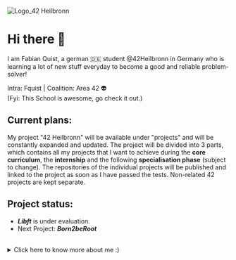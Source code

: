 ![Logo_42 Heilbronn](https://user-images.githubusercontent.com/82658678/135778265-e80ec5b8-6106-4bf4-aa9d-220770e731da.png)

# Hi there 👋

I am Fabian Quist, a german 🇩🇪 student @42Heilbronn in Germany who is learning a lot of new stuff everyday to become a good and reliable problem-solver!

Intra: Fquist |
Coalition: Area 42 :alien:
<br>(Fyi: This School is awesome, go check it out.)

## Current plans:

My project "42 Heilbronn" will be available under "projects" and will be constantly expanded and updated.
The project will be divided into 3 parts, which contains all my projects that I want to achieve during the **core curriculum**, the **internship** and the following **specialisation phase** (subject to change). The repositories of the individual projects will be published and linked to the project as soon as I have passed the tests. Non-related 42 projects are kept separate.

 ## Project status:
 
- ***Libft*** is under evaluation.
- Next Project: ***Born2beRoot***

<br>
<details>  
<summary>Click here to know more about me :)</summary>
  

- 🔭 I’m currently working on: some c-functions
- 🌱 I’m currently learning: C!
- 📫 How to reach me: Email: fquist@student.42heilbronn.de | Discord: Nelixx#0195
- ⚡ Fun fact: I have a B.Sc. in cultural Anthropology/Ethnology.
</details>
